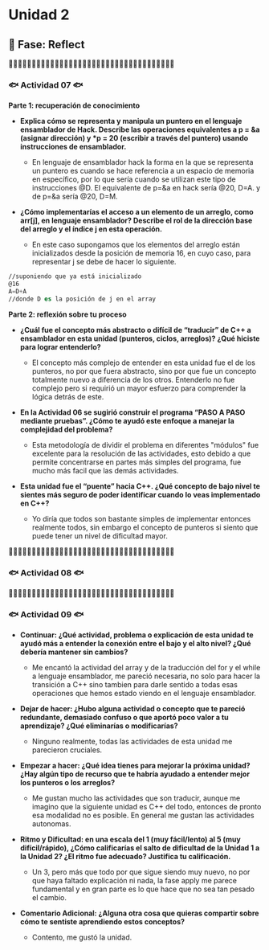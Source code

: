 # Unidad 2


## 🤔 Fase: Reflect

🔸🔸🔸🔸🔸🔸🔸🔸🔸🔸🔸🔸🔸🔸🔸🔸🔸🔸🔸🔸🔸🔸🔸🔸🔸🔸🔸🔸🔸🔸🔸🔸🔸🔸🔸🔸

### 🐟 Actividad 07 🐟

__Parte 1: recuperación de conocimiento__

- __Explica cómo se representa y manipula un puntero en el lenguaje ensamblador de Hack. Describe las operaciones equivalentes a p = &a (asignar dirección) y *p = 20 (escribir a través del puntero) usando instrucciones de ensamblador.__

  - En lenguaje de ensamblador hack la forma en la que se representa un puntero es cuando se hace referencia a un espacio de memoria en específico, por lo que sería cuando se utilizan este tipo de instrucciones @D. El equivalente de p=&a en hack sería @20, D=A. y de p=&a sería @20, D=M.

- __¿Cómo implementarías el acceso a un elemento de un arreglo, como arr[j], en lenguaje ensamblador? Describe el rol de la dirección base del arreglo y el índice j en esta operación.__

  - En este caso supongamos que los elementos del arreglo están inicializados desde la posición de memoria 16, en cuyo caso, para representar j se debe de hacer lo siguiente.

```asm
//suponiendo que ya está inicializado
@16
A=D+A
//donde D es la posición de j en el array
```

__Parte 2: reflexión sobre tu proceso__

- __¿Cuál fue el concepto más abstracto o difícil de “traducir” de C++ a ensamblador en esta unidad (punteros, ciclos, arreglos)? ¿Qué hiciste para lograr entenderlo?__

  - El concepto más complejo de entender en esta unidad fue el de los punteros, no por que fuera abstracto, sino por que fue un concepto totalmente nuevo a diferencia de los otros. Entenderlo no fue complejo pero si requirió un mayor esfuerzo para comprender la lógica detrás de este.

- __En la Actividad 06 se sugirió construir el programa “PASO A PASO mediante pruebas”. ¿Cómo te ayudó este enfoque a manejar la complejidad del problema?__

  - Esta metodología de dividir el problema en diferentes "módulos" fue excelente para la resolución de las actividades, esto debido a que permite concentrarse en partes más simples del programa, fue mucho más facil que las demás actividades.

- __Esta unidad fue el “puente” hacia C++. ¿Qué concepto de bajo nivel te sientes más seguro de poder identificar cuando lo veas implementado en C++?__

  - Yo diría que todos son bastante simples de implementar entonces realmente todos, sin embargo el concepto de punteros si siento que puede tener un nivel de dificultad mayor.


🔸🔸🔸🔸🔸🔸🔸🔸🔸🔸🔸🔸🔸🔸🔸🔸🔸🔸🔸🔸🔸🔸🔸🔸🔸🔸🔸🔸🔸🔸🔸🔸🔸🔸🔸🔸

### 🐟 Actividad 08 🐟


🔸🔸🔸🔸🔸🔸🔸🔸🔸🔸🔸🔸🔸🔸🔸🔸🔸🔸🔸🔸🔸🔸🔸🔸🔸🔸🔸🔸🔸🔸🔸🔸🔸🔸🔸🔸

### 🐟 Actividad 09 🐟

- __Continuar: ¿Qué actividad, problema o explicación de esta unidad te ayudó más a entender la conexión entre el bajo y el alto nivel? ¿Qué debería mantener sin cambios?__

  - Me encantó la actividad del array y de la traducción del for y el while a lenguaje ensamblador, me pareció necesaria, no solo para hacer la transición a C++ sino tambien para darle sentido a todas esas operaciones que hemos estado viendo en el lenguaje ensamblador.

- __Dejar de hacer: ¿Hubo alguna actividad o concepto que te pareció redundante, demasiado confuso o que aportó poco valor a tu aprendizaje? ¿Qué eliminarías o modificarías?__

  - Ninguno realmente, todas las actividades de esta unidad me parecieron cruciales.

- __Empezar a hacer: ¿Qué idea tienes para mejorar la próxima unidad? ¿Hay algún tipo de recurso que te habría ayudado a entender mejor los punteros o los arreglos?__

  - Me gustan mucho las actividades que son traducir, aunque me imagino que la siguiente unidad es C++ del todo, entonces de pronto esa modalidad no es posible. En general me gustan las actividades autonomas.

- __Ritmo y Dificultad: en una escala del 1 (muy fácil/lento) al 5 (muy difícil/rápido), ¿Cómo calificarías el salto de dificultad de la Unidad 1 a la Unidad 2? ¿El ritmo fue adecuado? Justifica tu calificación.__

  - Un 3, pero más que todo por que sigue siendo muy nuevo, no por que haya faltado explicación ni nada, la fase apply me parece fundamental y en gran parte es lo que hace que no sea tan pesado el cambio.

- __Comentario Adicional: ¿Alguna otra cosa que quieras compartir sobre cómo te sentiste aprendiendo estos conceptos?__

  - Contento, me gustó la unidad.
